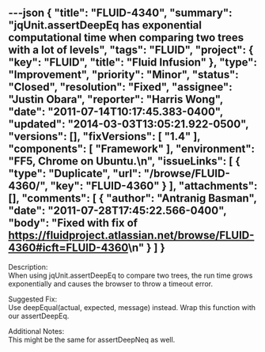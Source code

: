 ---json
{
  "title": "FLUID-4340",
  "summary": "jqUnit.assertDeepEq has exponential computational time when comparing two trees with a lot of levels",
  "tags": "FLUID",
  "project": {
    "key": "FLUID",
    "title": "Fluid Infusion"
  },
  "type": "Improvement",
  "priority": "Minor",
  "status": "Closed",
  "resolution": "Fixed",
  "assignee": "Justin Obara",
  "reporter": "Harris Wong",
  "date": "2011-07-14T10:17:45.383-0400",
  "updated": "2014-03-03T13:05:21.922-0500",
  "versions": [],
  "fixVersions": [
    "1.4"
  ],
  "components": [
    "Framework"
  ],
  "environment": "FF5, Chrome on Ubuntu.\n",
  "issueLinks": [
    {
      "type": "Duplicate",
      "url": "/browse/FLUID-4360/",
      "key": "FLUID-4360"
    }
  ],
  "attachments": [],
  "comments": [
    {
      "author": "Antranig Basman",
      "date": "2011-07-28T17:45:22.566-0400",
      "body": "Fixed with fix of <https://fluidproject.atlassian.net/browse/FLUID-4360#icft=FLUID-4360>\n"
    }
  ]
}
---
Description:\
When using jqUnit.assertDeepEq to compare two trees, the run time grows exponentially and causes the browser to throw a timeout error. &#x20;

Suggested Fix:\
Use deepEqual(actual, expected, message) instead.  Wrap this function with our assertDeepEq. &#x20;

Additional Notes:\
This might be the same for assertDeepNeq as well.

        